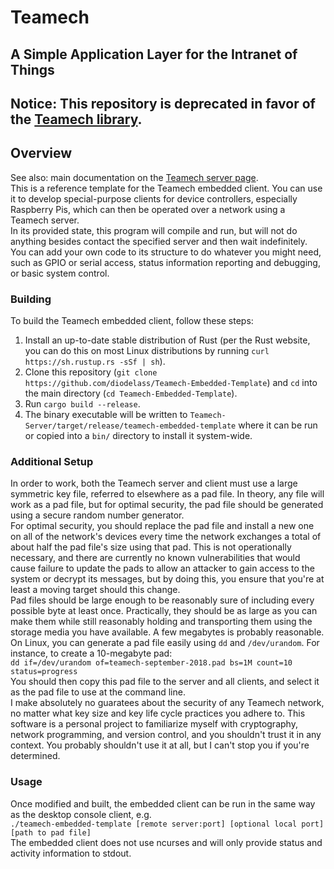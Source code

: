 # Teamech
## A Simple Application Layer for the Intranet of Things

## Notice: This repository is deprecated in favor of the [Teamech library](https://github.com/diodelass/teamech).
  
## Overview
See also: main documentation on the 
[Teamech server page](https://github.com/diodelass/Teamech-Server "Teamech Server").  
This is a reference template for the Teamech embedded client. You can use it to develop special-purpose
clients for device controllers, especially Raspberry Pis, which can then be operated over a network using
a Teamech server.  
In its provided state, this program will compile and run, but will not do anything besides contact the
specified server and then wait indefinitely. You can add your own code to its structure to do whatever you 
might need, such as GPIO or serial access, status information reporting and debugging, or basic system
control. 

### Building
To build the Teamech embedded client, follow these steps:  
1. Install an up-to-date stable distribution of Rust (per the Rust website, you can do this on most
Linux distributions by running `curl https://sh.rustup.rs -sSf | sh`).
2. Clone this repository (`git clone https://github.com/diodelass/Teamech-Embedded-Template`) and `cd` 
into the main directory (`cd Teamech-Embedded-Template`).
3. Run `cargo build --release`.
4. The binary executable will be written to `Teamech-Server/target/release/teamech-embedded-template` 
where it can be run or copied into a `bin/` directory to install it system-wide.  
  
### Additional Setup
In order to work, both the Teamech server and client must use a large symmetric key file, referred
to elsewhere as a pad file. In theory, any file will work as a pad file, but for optimal security,
the pad file should be generated using a secure random number generator.  
For optimal security, you should replace the pad file and install a new one on all of the network's 
devices every time the network exchanges a total of about half the pad file's size using that pad.
This is not operationally necessary, and there are currently no known vulnerabilities that would cause
failure to update the pads to allow an attacker to gain access to the system or decrypt its messages,
but by doing this, you ensure that you're at least a moving target should this change.  
Pad files should be large enough to be reasonably sure of including every possible byte at least once.
Practically, they should be as large as you can make them while still reasonably holding and transporting
them using the storage media you have available. A few megabytes is probably reasonable.  
On Linux, you can generate a pad file easily using `dd` and `/dev/urandom`. For instance, to create
a 10-megabyte pad:  
`dd if=/dev/urandom of=teamech-september-2018.pad bs=1M count=10 status=progress`  
You should then copy this pad file to the server and all clients, and select it as the pad file to
use at the command line.  
I make absolutely no guaratees about the security of any Teamech network, no matter what key size 
and key life cycle practices you adhere to. This software is a personal project to familiarize myself
with cryptography, network programming, and version control, and you shouldn't trust it in any context.
You probably shouldn't use it at all, but I can't stop you if you're determined.

### Usage
Once modified and built, the embedded client can be run in the same way as the desktop console client, e.g.  
`./teamech-embedded-template [remote server:port] [optional local port] [path to pad file]`  
The embedded client does not use ncurses and will only provide status and activity information to stdout.
